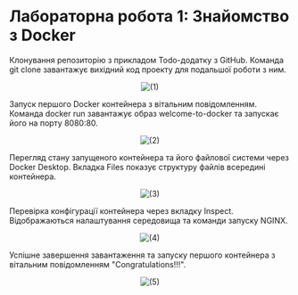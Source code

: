 <h1>Лабораторна робота 1: Знайомство з Docker</h1>

Клонування репозиторію з прикладом Todo-додатку з GitHub. Команда git clone завантажує вихідний код проекту для подальшої роботи з ним.

<p align="center">
<img src="Screenshots/(1).png" alt="(1)"/>
</p>

Запуск першого Docker контейнера з вітальним повідомленням. Команда docker run завантажує образ welcome-to-docker та запускає його на порту 8080:80.

<p align="center">
<img src="Screenshots/(2).png" alt="(2)"/>
</p>

Перегляд стану запущеного контейнера та його файлової системи через Docker Desktop. Вкладка Files показує структуру файлів всередині контейнера.

<p align="center">
<img src="Screenshots/(3).png" alt="(3)"/>
</p>

Перевірка конфігурації контейнера через вкладку Inspect. Відображаються налаштування середовища та команди запуску NGINX.

<p align="center">
<img src="Screenshots/(4).png" alt="(4)"/>
</p>

Успішне завершення завантаження та запуску першого контейнера з вітальним повідомленням "Congratulations!!!".

<p align="center">
<img src="Screenshots/(5).png" alt="(5)"/>
</p>

